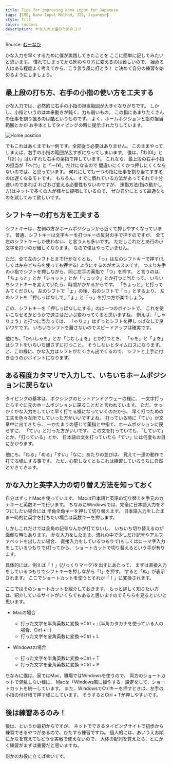 ```yaml
---
title: Tips for improving kana input for Japanese
tags: [IME, Kana Input Method, JIS, Japanese]
style: fill
color: success
description: かな入力上達のためのコツ
---
```


Source: [むーなか](https://oshiraseya.blog.fc2.com/blog-entry-7.html)

かな入力を早くするために僕が実践してきたことを
ここに簡単に記してみたいと思います。
慣れてしまってから別のやり方に変えるのは難しいので、
始める人はある程度よく考えてから、こう言う風に打とう！
と決めて自分の練習を始めるようにしましょう。

## 最上段の打ち方、右手の小指の使い方を工夫する
かな入力では、必然的に右手の小指の担当範囲が大きくなりがちです。
しかし、小指というのは本来動きが鈍く、力も弱いもの。
この指にあまりたくさんの仕事を割り振るのは酷というものです。
よく、ホームポジションと指の担当範囲とかが
お手本としてタイピングの時に提示されたりしています。

![Home position](https://blog-imgs-97.fc2.com/o/s/h/oshiraseya/TouchTyping_HomePosition_QWERTY.png "Home position")

でもこれはあくまでも一例です。全部従う必要はありません。
このままやってしまえば、右手の小指の範囲が広すぎになってしまいます。
僕は、「わ(0)」と「ほ(-)」はいずれも右手の薬指で押しています。
これなら、最上段の右手小指の担当が「へ(^)」と「ー(¥)」だけになるので
間違いにくくかつ押しにくくならないのでは、と思っています。
何れにしても一つの指に仕事を割り当てすぎるのは遅くなるモトです。
もちろん、すでに慣れている方法があってそれで十分速いのであれば
わざわざ変える必要性もないのですが、
運指方法(指の動かし方)はネットで多くの人が様々に提唱しているので、
ぜひ自分にとって最適なものを試してみて欲しいです。

## シフトキーの打ち方を工夫する
シフトキーは、左側の方がホームポジションから近くて押しやすくなっています。
普通、シフトキーは文字キーを打つキーの反対の手で押すのですが、
全て左のシフトキーしか使わない、と言う人も多いです。
ただしこれだとあ行の小文字を打つのが難しくなります。
なので僕はやっていません。

ただ、全て左のシフトとまで行かなくとも、
「っ」は左のシフトキーで押す(もしくは左右どちらを使っても押せる)
ようにするのがオススメです。
つまり左手の小指でシフトを押しながら、同じ左手の薬指で「つ」を押す。
と言うのは、「ちょっと」とか「ショット」とか「リュック」とか打つに当たって、
いちいちシフトキーを変えていたら、時間がかかるからです。
「ちょっと」と打ってみてください。
左のシフトで「ょ」の後、右のシフトで「っ」とするより、
左のシフトを「押しっぱなしで」「ょ」と「っ」を打つ方が楽でしょう。

この、シフトキーを「押しっぱなしにする」のは一つのポイントで、
これを使いこなせるかどうかで速さはだいぶ変わってくると思いますね。
例えば、「しゃりょう」と打つに当たっては、
「ゃりょ」はずっとシフトを押しっぱなしで良いワケです。
いちいちシフトを離さないのでスピードアップは確実です。

他にも、「かいしゃを」とか「じむしょを」とか打つとき、
「ゃを」と「ょを」はシフトをいちいち離さずに打つこと。
そうしないとタイムロスになります。
と、この様に、かな入力はシフトがたくさん出てくるので、
シフトと上手に付き合うのがポイントになります。

## ある程度カタマリで入力して、いちいちホームポジションに戻らない
タイピングの基本は、ボクシングのヒットアンドアウェーの様に、
一文字打ったらすぐに元のホームボジションに戻ることだと言われています。
ただ、せっかくかな入力をしていて早く打てる様になっていくのだから、
早く打つための工夫を色々な所でしていった方がいいですよね。
打っている時に「てい」が文章中に出てきたら、
一かたまりの感じで薬指と中指で、ホームポジションに戻らずに、
「てい」と打った方がいいです。
この文を打っていても、「していて」とか、「打っている」とか、
日本語の文を打っていたら「てい」には何度もお目にかかります。

他にも、「ねる」「める」「すい」「なに」あたりの並びは、
覚えて一連の動作で打てる様にする事です。
ただ、心配しなくともこれは練習しているうちに自然とできてきます。

## かな入力と英字入力の切り替え方法を知っておく
自分はずっとMacを使っています。
Macは日本語と英語の切り替えを手元のカナキーと英数キーで行います。
ちなみにWindowsでは、完全に日本語入力をオフにしたい場合には
半角全角キーを押して切り替えます。
日本語入力をしたまま一時的に英字を打ちたい場合は英数キーを押します。

しかしこれだけでは全角の記号なんかが打てないし、
いちいち切り替えるのが面倒な時もあります。
かな入力をしたまま、流れの中で少しだけ記号やアルファベットを出したい場合、
直接入力をしているつもりで(もしくはローマ字入力をしているつもりで)打ってから、
ショートカットで切り替えるという手が有ります。

具体的には、例えば「！」(びっくりマーク)を出すにあたって、
まずは直接入力をしているつもりでシフトキーを押しながら「1」を押す。
すると「ぬ」が表示されます。
ここでショートカットを使うとそれが「！」に変換されます。

ここではそのショートカットを紹介しておきます。
もっと詳しく知りたい方は、紹介しているサイトがいくらでもあると思いますのでそちらを見るといいと思います。

- Macの場合
  - 打った文字を半角英数に変換→Ctrl + ; (半角カタカナを使っている人の場合、Ctrl + : )
  - 打った文字を全角英数に変換→Ctrl + L

- Windowsの場合
  - 打った文字を半角英数に変換→Ctrl + T
  - 打った文字を全角英数に変換→Ctrl + P

ちなみに僕は、家ではMac、職場ではWindowsを使うので、
両方のショートカットで混乱しない様に、
Macを「Windows風に操作する」設定をして、ショートカットを統一しています。
また、WindowsでCtrlキーを押すときは、左手の小指の付け根で押す様にしています。
そうするとCtrl + Tが押しやすいです。

## 後は練習あるのみ！
後は、というか最初からですが、
ネットでできるタイピングサイトで初歩から練習できるやつがあるので、ひたすら練習ですね。
個人的には、あいうえお順にかなを覚えてもどうせ実戦で使えないので、
大体の配列を覚えたら、とにかく練習がまずは重要だと思いますね。

何かのお役に立てば幸いです。
